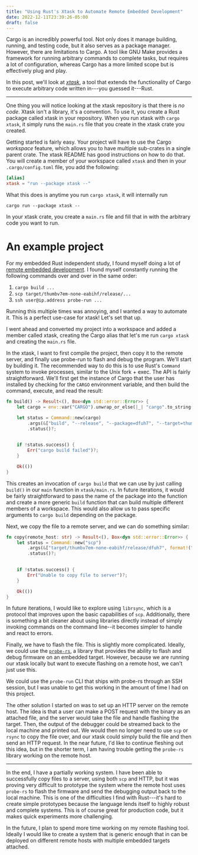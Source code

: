 ```yaml
---
title: "Using Rust's Xtask to Automate Remote Embedded Development"
date: 2022-12-11T23:39:26-05:00
draft: false
---
```


Cargo is an incredibly powerful tool. Not only does it manage building, running,
and testing code, but it also serves as a package manager. However, there are
limitations to Cargo. A tool like GNU Make provides a framework for running
arbitrary commands to complete tasks, but requires a lot of configuration,
whereas Cargo has a more limited scope but is effectively plug and play.

In this post, we'll look at [*xtask*], a tool that extends the functionality of
Cargo to execute arbitrary code written in---you guessed it---Rust.

[*xtask*]: https://github.com/matklad/cargo-xtask

---

One thing you will notice looking at the xtask repository is that there is *no
code*. Xtask isn't a library, it's a convention. To use it, you create a Rust
package called xtask in your repository. When you run xtask with `cargo xtask`,
it simply runs the `main.rs` file that you create in the xtask crate you
created.

Getting started is fairly easy. Your project will have to use the Cargo
*workspace* feature, which allows you to have multiple sub-crates in a single
parent crate. The xtask README has good instructions on how to do that. You will
create a member of your workspace called `xtask` and then in your
`.cargo/config.toml` file, you add the following:

```toml
[alias]
xtask = "run --package xtask --"
```

What this does is anytime you run `cargo xtask`, it will internally run 

```shell
cargo run --package xtask --
```

In your xtask crate, you create a `main.rs` file and fill that in with the
arbitrary code you want to run.

# An example project

For my embedded Rust independent study, I found myself doing a lot of [remote
embedded development]. I found myself constantly running the following commands
over and over in the same order:

[remote embedded development]: /posts/remote-embedded/

1. `cargo build ...`
2. `scp target/thumbv7em-none-eabihf/release/...`
3. `ssh user@ip.address probe-run ...`

Running this multiple times was annoying, and I wanted a way to automate it.
This is a perfect use-case for xtask! Let's set that up.

I went ahead and converted my project into a workspace and added a member called
xtask, creating the Cargo alias that let's me run `cargo xtask` and creating the
`main.rs` file.

In the xtask, I want to first compile the project, then copy it to the remote
server, and finally use probe-run to flash and debug the program. We'll start by
building it. The recommended way to do this is to use Rust's `Command` system to
invoke processes, similar to the Unix fork + exec. The API is fairly
straightforward. We'll first get the instance of Cargo that the user has
installed by checking for the `CARGO` environment variable, and then build the
command, execute, and read the result:

```rust
fn build() -> Result<(), Box<dyn std::error::Error>> {
    let cargo = env::var("CARGO").unwrap_or_else(|_| "cargo".to_string());

    let status = Command::new(cargo)
        .args(&["build", "--release", "--package=dfuh7", "--target=thumbv7em-none-eabihf"])
        .status()?;

    
    if !status.success() {
        Err("cargo build failed")?;
    }

    Ok(())
}
```

This creates an invocation of `cargo build` that we can use by just calling
`build()` in our `main` function in `xtask/main.rs`. In future iterations, it
would be fairly straightforward to pass the name of the package into the
function and create a more generic `build` function that can build multiple
different members of a workspace. This would also allow us to pass specific
arguments to `cargo build` depending on the package.

Next, we copy the file to a remote server, and we can do something similar:

```rust
fn copy(remote_host: str) -> Result<(), Box<dyn std::error::Error>> {
    let status = Command::new("scp")
        .args(&["target/thumbv7em-none-eabihf/release/dfuh7", format!("scp://{}", remote_host)])
        .status()?;

    
    if !status.success() {
        Err("Unable to copy file to server")?;
    }

    Ok(())
}
```

In future iterations, I would like to explore using `librsync`, which is a
protocol that improves upon the basic capabilities of `scp`. Additionally, there
is something a bit cleaner about using libraries directly instead of simply
invoking commands on the command line--it becomes simpler to handle and react to
errors.

Finally, we have to flash the file. This is slightly more complicated. Ideally,
we could use the [`probe-rs`], a library that provides the ability to flash and
debug firmware on an embedded target. However, because we are running our xtask
locally but want to execute flashing on a remote host, we can't just use this.

[`probe-rs`]: https://probe.rs/

We could use the `probe-run` CLI that ships with probe-rs through an SSH
session, but I was unable to get this working in the amount of time I had on
this project.

The other solution I started on was to set up an HTTP server on the remote host.
The idea is that a user can make a POST request with the binary as an attached
file, and the server would take the file and handle flashing the target. Then,
the output of the debugger could be streamed back to the local machine and
printed out. We would then no longer need to use `scp` or `rsync` to copy the
file over, and our xtask could simply build the file and then send an HTTP
request. In the near future, I'd like to continue fleshing out this idea, but in
the shorter term, I am having trouble getting the `probe-rs` library working on
the remote host.

---

In the end, I have a partially working system. I have been able to successfully
copy files to a server, using both `scp` and HTTP, but it was proving very
difficult to prototype the system where the remote host uses `probe-rs` to flash
the firmware and send the debugging output back to the local machine. This is
one of the difficulties I find with Rust---it's hard to create simple prototypes
because the language lends itself to highly robust and complete systems. This is
of course great for production code, but it makes quick experiments more
challenging.

In the future, I plan to spend more time working on my remote flashing tool.
Ideally I would like to create a system that is generic enough that in can be
deployed on different remote hosts with multiple embedded targets attached.
